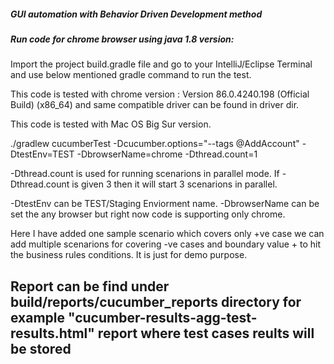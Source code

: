 ##### GUI automation with Behavior Driven Development method


##### Run code for chrome browser using java 1.8 version:
Import the project build.gradle file and go to your IntelliJ/Eclipse Terminal and
use below mentioned gradle command  to run the test.


This code is tested with chrome version :
Version 86.0.4240.198 (Official Build) (x86_64) and same compatible driver can be found in driver dir.

This code is tested with Mac OS Big Sur version.


./gradlew cucumberTest -Dcucumber.options="--tags @AddAccount" -DtestEnv=TEST -DbrowserName=chrome -Dthread.count=1


-Dthread.count is used for running scenarions in parallel mode. 
If -Dthread.count is given 3 then it will start 3 scenarions in parallel.

-DtestEnv can be TEST/Staging Enviorment name.
-DbrowserName can be set the any browser but right now code is supporting only chrome. 



Here I have added one sample scenario which covers only +ve case we can add multiple scenarions for
covering -ve cases and boundary value + to hit the business rules conditions. It is just for demo purpose. 

Report can be find under 
build/reports/cucumber_reports directory
for example "cucumber-results-agg-test-results.html" report where test cases reults will be stored
-



